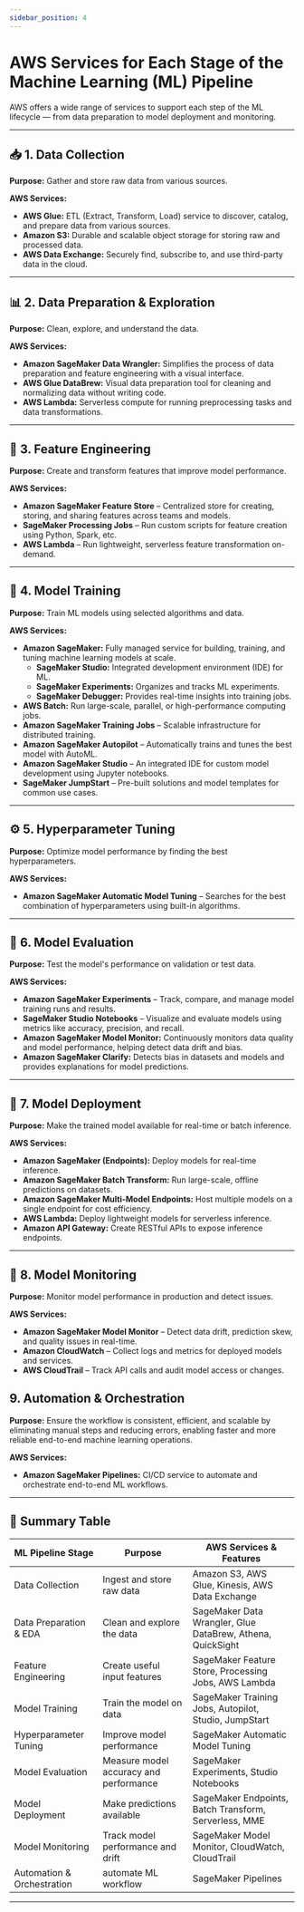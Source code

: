 ```yaml
---
sidebar_position: 4
---
```


# AWS Services for Each Stage of the Machine Learning (ML) Pipeline

AWS offers a wide range of services to support each step of the ML lifecycle — from data preparation to model deployment and monitoring.

---

## 📥 1. Data Collection

**Purpose:** Gather and store raw data from various sources.

**AWS Services:**

- **AWS Glue:** ETL (Extract, Transform, Load) service to discover, catalog, and prepare data from various sources.
- **Amazon S3:** Durable and scalable object storage for storing raw and processed data.
- **AWS Data Exchange:** Securely find, subscribe to, and use third-party data in the cloud.

---

## 📊 2. Data Preparation & Exploration

**Purpose:** Clean, explore, and understand the data.

**AWS Services:**

- **Amazon SageMaker Data Wrangler:** Simplifies the process of data preparation and feature engineering with a visual interface.
- **AWS Glue DataBrew:** Visual data preparation tool for cleaning and normalizing data without writing code.
- **AWS Lambda:** Serverless compute for running preprocessing tasks and data transformations.

---

## 🧹 3. Feature Engineering

**Purpose:** Create and transform features that improve model performance.

**AWS Services:**

- **Amazon SageMaker Feature Store** – Centralized store for creating, storing, and sharing features across teams and models.
- **SageMaker Processing Jobs** – Run custom scripts for feature creation using Python, Spark, etc.
- **AWS Lambda** – Run lightweight, serverless feature transformation on-demand.

---

## 🧠 4. Model Training

**Purpose:** Train ML models using selected algorithms and data.

**AWS Services:**

- **Amazon SageMaker:** Fully managed service for building, training, and tuning machine learning models at scale.
    - **SageMaker Studio:** Integrated development environment (IDE) for ML.
    - **SageMaker Experiments:** Organizes and tracks ML experiments.
    - **SageMaker Debugger:** Provides real-time insights into training jobs.
- **AWS Batch:** Run large-scale, parallel, or high-performance computing jobs.
- **Amazon SageMaker Training Jobs** – Scalable infrastructure for distributed training.
- **Amazon SageMaker Autopilot** – Automatically trains and tunes the best model with AutoML.
- **Amazon SageMaker Studio** – An integrated IDE for custom model development using Jupyter notebooks.
- **SageMaker JumpStart** – Pre-built solutions and model templates for common use cases.

---

## ⚙️ 5. Hyperparameter Tuning

**Purpose:** Optimize model performance by finding the best hyperparameters.

**AWS Services:**
- **Amazon SageMaker Automatic Model Tuning** – Searches for the best combination of hyperparameters using built-in algorithms.

---

## 📏 6. Model Evaluation

**Purpose:** Test the model's performance on validation or test data.

**AWS Services:**
- **Amazon SageMaker Experiments** – Track, compare, and manage model training runs and results.
- **SageMaker Studio Notebooks** – Visualize and evaluate models using metrics like accuracy, precision, and recall.
- **Amazon SageMaker Model Monitor:** Continuously monitors data quality and model performance, helping detect data drift and bias.
- **Amazon SageMaker Clarify:** Detects bias in datasets and models and provides explanations for model predictions.

---

## 🚀 7. Model Deployment

**Purpose:** Make the trained model available for real-time or batch inference.

**AWS Services:**

- **Amazon SageMaker (Endpoints):** Deploy models for real-time inference.
- **Amazon SageMaker Batch Transform:** Run large-scale, offline predictions on datasets.
- **Amazon SageMaker Multi-Model Endpoints:** Host multiple models on a single endpoint for cost efficiency.
- **AWS Lambda:** Deploy lightweight models for serverless inference.
- **Amazon API Gateway:** Create RESTful APIs to expose inference endpoints.

---

## 📡 8. Model Monitoring

**Purpose:** Monitor model performance in production and detect issues.

**AWS Services:**

- **Amazon SageMaker Model Monitor** – Detect data drift, prediction skew, and quality issues in real-time.
- **Amazon CloudWatch** – Collect logs and metrics for deployed models and services.
- **AWS CloudTrail** – Track API calls and audit model access or changes.

## 9. Automation & Orchestration

**Purpose:** Ensure the workflow is consistent, efficient, and scalable by eliminating manual steps and reducing errors, enabling faster and more reliable end-to-end machine learning operations.

**AWS Services:**

- **Amazon SageMaker Pipelines:** CI/CD service to automate and orchestrate end-to-end ML workflows.

---

## 🧠 Summary Table

| ML Pipeline Stage          | Purpose                                | AWS Services & Features                                    |
| -------------------------- | -------------------------------------- | ---------------------------------------------------------- |
| Data Collection            | Ingest and store raw data              | Amazon S3, AWS Glue, Kinesis, AWS Data Exchange            |
| Data Preparation & EDA     | Clean and explore the data             | SageMaker Data Wrangler, Glue DataBrew, Athena, QuickSight |
| Feature Engineering        | Create useful input features           | SageMaker Feature Store, Processing Jobs, AWS Lambda       |
| Model Training             | Train the model on data                | SageMaker Training Jobs, Autopilot, Studio, JumpStart      |
| Hyperparameter Tuning      | Improve model performance              | SageMaker Automatic Model Tuning                           |
| Model Evaluation           | Measure model accuracy and performance | SageMaker Experiments, Studio Notebooks                    |
| Model Deployment           | Make predictions available             | SageMaker Endpoints, Batch Transform, Serverless, MME      |
| Model Monitoring           | Track model performance and drift      | SageMaker Model Monitor, CloudWatch, CloudTrail            |
| Automation & Orchestration | automate ML workflow                   | SageMaker Pipelines                                        |

---
